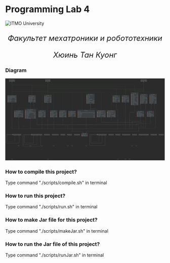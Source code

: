 # Programming Lab 4
![ITMO University](https://www.ifmo.ru/images/pages_trans/50/itmo_horiz_white_eng.jpg)
<p align="center" style ="font-size: 24px"><em>Факультет мехатроники и робототехники</em></p>
<p align="center" style ="font-size: 24px"><em>Хюинь Тан Куонг</em></p>
<h3>Diagram</h3> 

![This is diagram](https://github.com/huynhtancuong/ITMO_LABS/blob/master/Lab3_my/src/main/java/Diagrams/diagram.png?raw=true)

<h3>How to compile this project?</h3>

  Type command "./scripts/compile.sh" in terminal
  
<h3>How to run this project?</h3>

  Type command "./scripts/run.sh" in terminal

<h3>How to make Jar file for this project?</h3>

  Type command "./scripts/makeJar.sh" in terminal

<h3>How to run the Jar file of this project?</h3>

  Type command "./scripts/runJar.sh" in terminal
